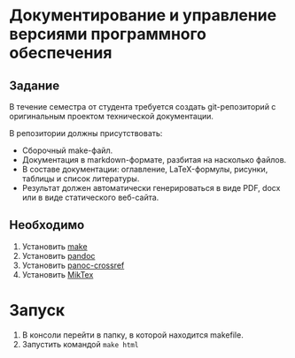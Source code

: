 # Документирование и управление версиями программного обеспечения

## Задание

В течение семестра от студента требуется создать git-репозиторий с оригинальным проектом технической документации.

В репозитории должны присутствовать:
- Сборочный make-файл.
- Документация в markdown-формате, разбитая на насколько файлов.
- В составе документации: оглавление, LaTeX-формулы, рисунки, таблицы и список литературы.
- Результат должен автоматически генерироваться в виде PDF, docx или в виде статического веб-сайта.

## Необходимо

1. Установить [make](https://gnuwin32.sourceforge.net/packages/make.htm)
2. Установить [pandoc](https://pandoc.org/installing.html)
3. Установить [panoc-crossref](https://github.com/lierdakil/pandoc-crossref/releases/latest)
4. Установить [MikTex](https://miktex.org/download)

# Запуск

1. В консоли перейти в папку, в которой находится makefile. 
2. Запустить командой ```make html```